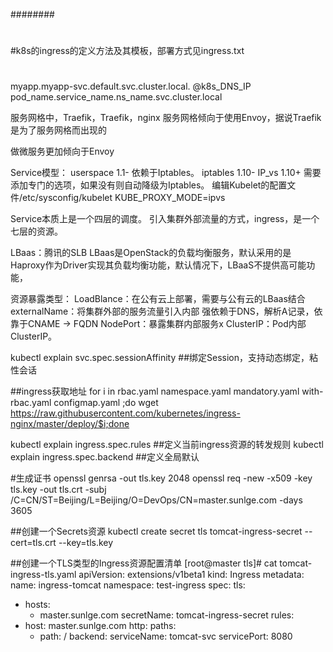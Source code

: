########
#
#k8s的ingress的定义方法及其模板，部署方式见ingress.txt
#
#
 myapp.myapp-svc.default.svc.cluster.local. @k8s_DNS_IP
pod_name.service_name.ns_name.svc.cluster.local

服务网格中，Traefik，Traefik，nginx
服务网格倾向于使用Envoy，据说Traefik是为了服务网格而出现的

做微服务更加倾向于Envoy

Service模型：
	userspace 	1.1-
		依赖于Iptables。
	iptables 	1.10-
	IP_vs 		1.10+
		需要添加专门的选项，如果没有则自动降级为Iptables。
		编辑Kubelet的配置文件/etc/sysconfig/kubelet 
			KUBE_PROXY_MODE=ipvs
		
Service本质上是一个四层的调度。
引入集群外部流量的方式，ingress，是一个七层的资源。

LBaas：腾讯的SLB 
LBaas是OpenStack的负载均衡服务，默认采用的是Haproxy作为Driver实现其负载均衡功能，默认情况下，LBaaS不提供高可能功能，
	
资源暴露类型：
	LoadBlance：在公有云上部署，需要与公有云的LBaas结合
	externalName：将集群外部的服务流量引入内部
		强依赖于DNS，解析A记录，依靠于CNAME -> FQDN
	NodePort：暴露集群内部服务x
	ClusterIP：Pod内部ClusterIP。
	
kubectl explain svc.spec.sessionAffinity	##绑定Session，支持动态绑定，粘性会话

##ingress获取地址
for i in rbac.yaml namespace.yaml mandatory.yaml with-rbac.yaml configmap.yaml ;do wget https://raw.githubusercontent.com/kubernetes/ingress-nginx/master/deploy/$i;done

kubectl explain ingress.spec.rules		##定义当前ingress资源的转发规则
kubectl explain ingress.spec.backend	##定义全局默认


#生成证书
openssl genrsa -out tls.key 2048
openssl req -new -x509 -key tls.key -out tls.crt -subj /C=CN/ST=Beijing/L=Beijing/O=DevOps/CN=master.sunlge.com -days 3605

##创建一个Secrets资源
kubectl create secret tls tomcat-ingress-secret --cert=tls.crt --key=tls.key 

##创建一个TLS类型的Ingress资源配置清单
[root@master tls]# cat tomcat-ingress-tls.yaml 
apiVersion: extensions/v1beta1
kind: Ingress
metadata:
  name: ingress-tomcat
  namespace: test-ingress
spec:
  tls:
  - hosts:
    - master.sunlge.com
    secretName: tomcat-ingress-secret
  rules:
  - host: master.sunlge.com
    http:
      paths:
      - path: /
        backend:
         serviceName: tomcat-svc
         servicePort: 8080  

